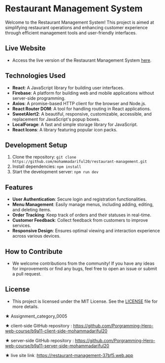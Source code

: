 # Restaurant Management System

Welcome to the Restaurant Management System! This project is aimed at simplifying restaurant operations and enhancing customer experience through efficient management tools and user-friendly interfaces.

## Live Website

- Access the live version of the Restaurant Management System [here](https://restaurant-management-37bf5.web.app).

## Technologies Used

- **React**: A JavaScript library for building user interfaces.
- **Firebase**: A platform for building web and mobile applications without server-side programming.
- **Axios**: A promise-based HTTP client for the browser and Node.js.
- **React Router DOM**: A tool for handling routing in React applications.
- **SweetAlert2**: A beautiful, responsive, customizable, accessible, and replacement for JavaScript's popup boxes.
- **LocalForage**: A fast and simple storage library for JavaScript.
- **React Icons**: A library featuring popular icon packs.

## Development Setup

1. Clone the repository: `git clone https://github.com/mohammadariful20/restaurant-management.git`
2. Install dependencies: `npm install`
3. Start the development server: `npm run dev`

## Features

- **User Authentication**: Secure login and registration functionalities.
- **Menu Management**: Easily manage menus, including adding, editing, and deleting items.
- **Order Tracking**: Keep track of orders and their statuses in real-time.
- **Customer Feedback**: Collect feedback from customers to improve services.
- **Responsive Design**: Ensures optimal viewing and interaction experience across various devices.

## How to Contribute

- We welcome contributions from the community! If you have any ideas for improvements or find any bugs, feel free to open an issue or submit a pull request.

## License

- This project is licensed under the MIT License. See the [LICENSE](https://github.com/your-username/restaurant-management/blob/main/LICENSE) file for more details.

★ Assignment_category_0005

★ client-side GitHub repository : https://github.com/Porgramming-Hero-web-course/b9a11-client-side-mohammadariful20

★ server-side GitHub repository : https://github.com/Porgramming-Hero-web-course/b9a11-server-side-mohammadariful20

★ live site link :https://restaurant-management-37bf5.web.app
